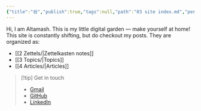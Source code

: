 ```yaml
---
{"title":"⾕","publish":true,"tags":null,"path":"03 site index.md","permalink":"/03-site-index/","PassFrontmatter":true}
---
```



Hi, I am Altamash. This is my little digital garden — make yourself at home! This site is constantly shifting, but do checkout my posts. They are organized as:
- [[2 Zettels/\|Zettelkasten notes]] 
- [[3 Topics/\|Topics]]
- [[4 Articles/\|Articles]]

> [!tip] Get in touch
> - [Gmail](mailto:altukhan43@gmail.com)
> - [GitHub](https://github.com/ajkdrag)  
> - [LinkedIn](https://www.linkedin.com/in/altamash-khan-7183681b8)